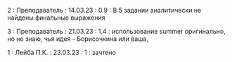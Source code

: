 2 : Преподаватель : 14.03.23 : 0.9 : В 5 задании аналитически не найдены финальные выражения

3 : Преподаватель : 21.03.23 : 1.4 : использование summer оригинально, но не знаю, чья идея  - Борисочкина или ваша, 

1 : Лейба П.К. : 23.03.23 : 1 : зачтено
